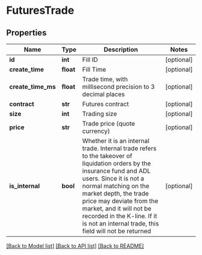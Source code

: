 # FuturesTrade

## Properties
Name | Type | Description | Notes
------------ | ------------- | ------------- | -------------
**id** | **int** | Fill ID | [optional] 
**create_time** | **float** | Fill Time | [optional] 
**create_time_ms** | **float** | Trade time, with millisecond precision to 3 decimal places | [optional] 
**contract** | **str** | Futures contract | [optional] 
**size** | **int** | Trading size | [optional] 
**price** | **str** | Trade price (quote currency) | [optional] 
**is_internal** | **bool** | Whether it is an internal trade. Internal trade refers to the takeover of liquidation orders by the insurance fund and ADL users. Since it is not a normal matching on the market depth, the trade price may deviate from the market, and it will not be recorded in the K-line. If it is not an internal trade, this field will not be returned | [optional] 

[[Back to Model list]](../README.md#documentation-for-models) [[Back to API list]](../README.md#documentation-for-api-endpoints) [[Back to README]](../README.md)



